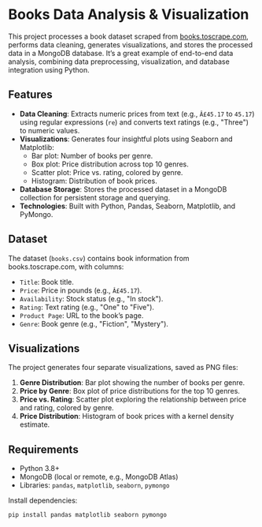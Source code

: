 # Books Data Analysis & Visualization

This project processes a book dataset scraped from [books.toscrape.com](https://books.toscrape.com), performs data cleaning, generates visualizations, and stores the processed data in a MongoDB database. It’s a great example of end-to-end data analysis, combining data preprocessing, visualization, and database integration using Python.

## Features
- **Data Cleaning**: Extracts numeric prices from text (e.g., `Â£45.17` to `45.17`) using regular expressions (`re`) and converts text ratings (e.g., "Three") to numeric values.
- **Visualizations**: Generates four insightful plots using Seaborn and Matplotlib:
  - Bar plot: Number of books per genre.
  - Box plot: Price distribution across top 10 genres.
  - Scatter plot: Price vs. rating, colored by genre.
  - Histogram: Distribution of book prices.
- **Database Storage**: Stores the processed dataset in a MongoDB collection for persistent storage and querying.
- **Technologies**: Built with Python, Pandas, Seaborn, Matplotlib, and PyMongo.

## Dataset
The dataset (`books.csv`) contains book information from books.toscrape.com, with columns:
- `Title`: Book title.
- `Price`: Price in pounds (e.g., `Â£45.17`).
- `Availability`: Stock status (e.g., "In stock").
- `Rating`: Text rating (e.g., "One" to "Five").
- `Product Page`: URL to the book’s page.
- `Genre`: Book genre (e.g., "Fiction", "Mystery").

## Visualizations
The project generates four separate visualizations, saved as PNG files:
1. **Genre Distribution**: Bar plot showing the number of books per genre.
2. **Price by Genre**: Box plot of price distributions for the top 10 genres.
3. **Price vs. Rating**: Scatter plot exploring the relationship between price and rating, colored by genre.
4. **Price Distribution**: Histogram of book prices with a kernel density estimate.

## Requirements
- Python 3.8+
- MongoDB (local or remote, e.g., MongoDB Atlas)
- Libraries: `pandas`, `matplotlib`, `seaborn`, `pymongo`

Install dependencies:
```bash
pip install pandas matplotlib seaborn pymongo
